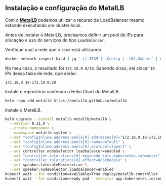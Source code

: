 ## Instalação e configuração do MetalLB

Com o [**MetalLB**](https://metallb.universe.tf/) podemos utilizar o recurso de LoadBalancer mesmo estando executando um cluster local.

Antes de instalar o MetalLB, precisamos definir um pool de IPs para alocação e uso do serviços do tipo `LoadBalancer`.

Verifique qual a rede que o `kind` está utilizando.
```bash
docker network inspect kind | jq '.[].IPAM | .Config | .[0].Subnet' | cut -d \" -f 2
```

No meu caso, o resultado foi `172.18.0.0/16`. Sabendo disso, irei alocar `10` IPs dessa faixa de rede, que serão:
```
172.18.0.10-172.18.0.20
```

Instale o repositório contendo o Helm Chart do MetalLB.
```bash
helm repo add metallb https://metallb.github.io/metallb
```

Instale o MetalLB.
```bash
helm upgrade --install metallb metallb/metallb \
  --version 0.11.0 \
  --create-namespace \
  --namespace metallb-system \
  --set "configInline.address-pools[0].addresses[0]="172.18.0.10-172.18.0.20"" \
  --set "configInline.address-pools[0].name=default" \
  --set "configInline.address-pools[0].protocol=layer2" \
  --set controller.nodeSelector.loadbalancer=enabled \
  --set "controller.tolerations[0].key=node-role.kubernetes.io/master" \
  --set "controller.tolerations[0].effect=NoSchedule" \
  --set speaker.tolerateMaster=true \
  --set speaker.nodeSelector.loadbalancer=enabled
kubectl wait --for condition=Available=True deploy/metallb-controller --namespace metallb-system --timeout -1s
kubectl wait --for condition=ready pod --selector app.kubernetes.io/component=controller --namespace metallb-system --timeout -1s
```
